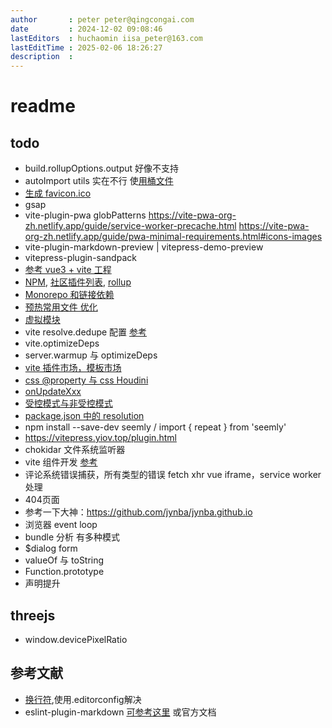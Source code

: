 ```yaml
---
author       : peter peter@qingcongai.com
date         : 2024-12-02 09:08:46
lastEditors  : huchaomin iisa_peter@163.com
lastEditTime : 2025-02-06 18:26:27
description  :
---
```

# readme

## todo

- build.rollupOptions.output 好像不支持
- autoImport utils 实在不行 使[用桶文件](https://cn.vitejs.dev/guide/performance.html#avoid-barrel-files)
- [生成 favicon.ico](https://vitepress.dev/zh/reference/site-config#head)
- gsap
- vite-plugin-pwa
   globPatterns <https://vite-pwa-org-zh.netlify.app/guide/service-worker-precache.html>
   <https://vite-pwa-org-zh.netlify.app/guide/pwa-minimal-requirements.html#icons-images>
- vite-plugin-markdown-preview | vitepress-demo-preview
- vitepress-plugin-sandpack
- [参考 vue3 + vite 工程](https://github.com/vitejs/awesome-vite#templates)
- [NPM](https://www.npmjs.com/search?q=vite-plugin&ranking=popularity), [社区插件列表](https://github.com/vitejs/awesome-vite#plugins), [rollup](https://www.npmjs.com/search?q=rollup-plugin&ranking=popularity)
- [Monorepo 和链接依赖](https://www.npmjs.com/search?q=rollup-plugin&ranking=popularity)
- [预热常用文件 优化](https://cn.vitejs.dev/guide/performance#warm-up-frequently-used-files)
- [虚拟模块](https://cn.vitejs.dev/guide/api-plugin.html#virtual-modules-convention)
- vite resolve.dedupe 配置 [参考](https://juejin.cn/post/7239996748318408759#heading-9)
- vite.optimizeDeps
- server.warmup 与 optimizeDeps
- [vite 插件市场，模板市场](https://github.com/vitejs/awesome-vite)
- [css @property 与 css Houdini](https://www.cnblogs.com/coco1s/p/14661268.html)
- [onUpdateXxx](https://www.naiveui.com/zh-CN/light/docs/common-issues)
- [受控模式与非受控模式](https://www.naiveui.com/zh-CN/light/docs/controlled-uncontrolled)
- [package.json 中的 resolution](https://blog.csdn.net/qq_43592064/article/details/132427625)
- npm install --save-dev seemly / import { repeat } from 'seemly'
- <https://vitepress.yiov.top/plugin.html>
- chokidar 文件系统监听器
- vite 组件开发 [参考](https://sugarat.top/technology/works/vitepress-plugin-announcement.html)
- 评论系统错误捕获，所有类型的错误 fetch xhr vue iframe，service worker 处理
- 404页面
- 参考一下大神：<https://github.com/jynba/jynba.github.io>
- 浏览器 event loop
- bundle 分析 有多种模式
- $dialog form
- valueOf 与 toString
- Function.prototype
- 声明提升

## threejs

- window.devicePixelRatio

## 参考文献

- [换行符](https://shuliqi.github.io/2020/06/06/%E5%85%B3%E4%BA%8EDelete%60CR%60eslint-prettier-prettier-%E6%8A%A5%E9%94%99%E7%9A%84%E8%A7%A3%E5%86%B3%E6%96%B9%E6%A1%88/#%E9%97%AE%E9%A2%98%E7%9A%84%E6%8F%90%E5%87%BA),使用.editorconfig解决
- eslint-plugin-markdown [可参考这里](https://eslint.org/docs/latest/use/configure/plugins) 或官方文档
